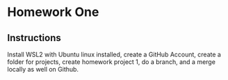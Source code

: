 # Homework One 
## Instructions
Install WSL2 with Ubuntu linux installed, create a GitHub Account, create a folder for projects, create homework project 1, do a branch, and a merge locally as well on Github.
